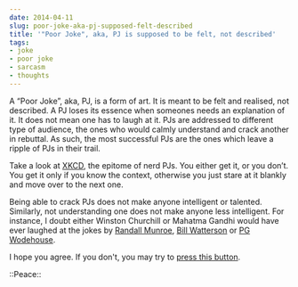 ```yaml
---
date: 2014-04-11
slug: poor-joke-aka-pj-supposed-felt-described
title: '"Poor Joke", aka, PJ is supposed to be felt, not described'
tags:
- joke
- poor joke
- sarcasm
- thoughts
---
```


A “Poor Joke”, aka, PJ, is a form of art. It is meant to be felt and realised, not described. A PJ loses its essence when someones needs an explanation of it. It does not mean one has to laugh at it. PJs are addressed to different type of audience, the ones who would calmly understand and crack another in rebuttal. As such, the most successful PJs are the ones which leave a ripple of PJs in their trail.

Take a look at [XKCD](http://xkcd.net), the epitome of nerd PJs. You either get it, or you don’t. You get it only if you know the context, otherwise you just stare at it blankly and move over to the next one.

Being able to crack PJs does not make anyone intelligent or talented. Similarly, not understanding one does not make anyone less intelligent. For instance, I doubt either Winston Churchill or Mahatma Gandhi would have ever laughed at the jokes by [Randall Munroe](https://xkcd.com/about/), [Bill Watterson](http://en.wikipedia.org/wiki/Bill_Watterson) or [PG Wodehouse](http://en.wikipedia.org/wiki/P._G._Wodehouse).

I hope you agree. If you don't, you may try to [press this button](http://9gag.com/gag/5038938).

::Peace::
